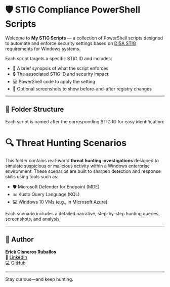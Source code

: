 # 🛡️ STIG Compliance PowerShell Scripts

Welcome to **My STIG Scripts** — a collection of PowerShell scripts designed to automate and enforce security settings based on [DISA STIG](https://public.cyber.mil/stigs/) requirements for Windows systems.

Each script targets a specific STIG ID and includes:

- 📖 A brief synopsis of what the script enforces
- 🔒 The associated STIG ID and security impact
- 💻 PowerShell code to apply the setting
- 📸 Optional screenshots to show before-and-after registry changes

---

## 📁 Folder Structure

Each script is named after the corresponding STIG ID for easy identification:

# 🔍 Threat Hunting Scenarios

This folder contains real-world **threat hunting investigations** designed to simulate suspicious or malicious activity within a Windows enterprise environment. These scenarios are built to sharpen detection and response skills using tools such as:

- 🛡️ Microsoft Defender for Endpoint (MDE)
- 📊 Kusto Query Language (KQL)
- 💻 Windows 10 VMs (e.g., in Microsoft Azure)

Each scenario includes a detailed narrative, step-by-step hunting queries, screenshots, and analysis.

---

## 👤 Author

**Erick Cisneros Ruballos**  
🔗 [LinkedIn](https://www.linkedin.com/in/erickcr1/)  
💻 [GitHub](https://github.com/erickcisneros1)

---

Stay curious—and keep hunting.

